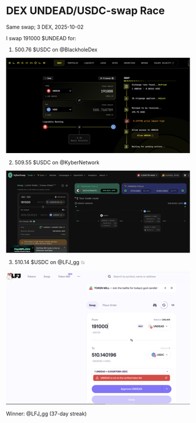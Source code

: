 # DEX UNDEAD/USDC-swap Race 

Same swap; 3 DEX, 2025-10-02 

I swap 191000 $UNDEAD for: 

1. 500.76 $USDC on @BlackholeDex 

![UNDEAD/USDC swap on Blackhole](imgs/01a-blackhole.png) 

2. 509.55 $USDC on @KyberNetwork 

![UNDEAD/USDC swap on Kyber](imgs/01b-kyber.png) 

3. 510.14 $USDC on @LFJ_gg 💥 

![UNDEAD/USDC swap on LFJ](imgs/01c-lfj.png) 

Winner: @LFJ_gg (37-day streak) 

